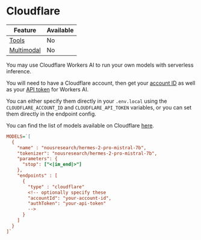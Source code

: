 # Cloudflare

| Feature                     | Available |
| --------------------------- | --------- |
| [Tools](../tools.md)           | No        |
| [Multimodal](../multimodal.md) | No        |

You may use Cloudflare Workers AI to run your own models with serverless inference.

You will need to have a Cloudflare account, then get your [account ID](https://developers.cloudflare.com/fundamentals/setup/find-account-and-zone-ids/) as well as your [API token](https://developers.cloudflare.com/workers-ai/get-started/rest-api/#1-get-an-api-token) for Workers AI.

You can either specify them directly in your `.env.local` using the `CLOUDFLARE_ACCOUNT_ID` and `CLOUDFLARE_API_TOKEN` variables, or you can set them directly in the endpoint config.

You can find the list of models available on Cloudflare [here](https://developers.cloudflare.com/workers-ai/models/#text-generation).

```ini
MODELS=`[
  {
    "name" : "nousresearch/hermes-2-pro-mistral-7b",
    "tokenizer": "nousresearch/hermes-2-pro-mistral-7b",
    "parameters": {
      "stop": ["<|im_end|>"]
    },
    "endpoints" : [
      {
        "type" : "cloudflare"
        <!-- optionally specify these
        "accountId": "your-account-id",
        "authToken": "your-api-token"
        -->
      }
    ]
  }
]`
```
